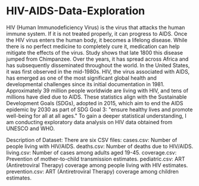# HIV-AIDS-Data-Exploration
HIV (Human Immunodeficiency Virus) is the virus that attacks the human immune system. If it is not treated properly, it can progress to AIDS. Once the HIV virus enters the human body, it becomes a lifelong disease. While there is no perfect medicine to completely cure it, medication can help mitigate the effects of the virus. Study shows that late 1800 this disease jumped from Chimpanzee. 
Over the years, it has spread across Africa and has subsequently disseminated throughout the world. In the United States, it was first observed in the mid-1980s. HIV, the virus associated with AIDS, has emerged as one of the most significant global health and developmental challenges since its initial documentation in 1981. Approximately 39 million people worldwide are living with HIV, and tens of millions have died due to AIDS. These statistics align with the Sustainable Development Goals (SDGs), adopted in 2015, which aim to end the AIDS epidemic by 2030 as part of SDG Goal 3: "ensure healthy lives and promote well-being for all at all ages."
To gain a deeper statistical understanding, I am conducting exploratory data analysis on HIV data obtained from UNESCO and WHO.

Description of Dataset:
There are six CSV files:
cases.csv: Number of people living with HIV/AIDS.
deaths.csv: Number of deaths due to HIV/AIDS.
living.csv: Number of cases among adults aged 19-45.
coverage.csv: Prevention of mother-to-child transmission estimates.
pediatric.csv: ART (Antiretroviral Therapy) coverage among people living with HIV estimates.
prevention.csv: ART (Antiretroviral Therapy) coverage among children estimates.
